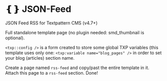 # ❴❵ JSON-Feed
JSON Feed RSS for Textpattern CMS (v4.7+)

Full standalone template page (no plugin needed: smd_thumbnail is optional).

`<txp::config />` is a form created to store some global TXP variables (this template uses only one: `<txp:variable name="blog_pages" />` in order to set your blog (articles) section name.

Create a page named `rss-feed` and copy/past the entire template in it. Attach this page to a `rss-feed` section. Done!
